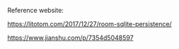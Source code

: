 
Reference website:

https://litotom.com/2017/12/27/room-sqlite-persistence/

https://www.jianshu.com/p/7354d5048597
